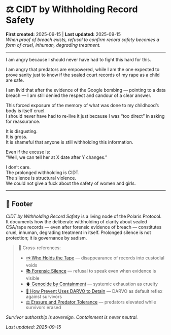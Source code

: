 # ⚖️ CIDT by Withholding Record Safety  
**First created:** 2025-09-15 | **Last updated:** 2025-09-15  
*When proof of breach exists, refusal to confirm record safety becomes a form of cruel, inhuman, degrading treatment.*  

---

I am angry because I should never have had to fight this hard for this.  

I am angry that predators are empowered, while I am the one expected to prove sanity just to know if the sealed court records of my rape as a child are safe.  

I am livid that after the evidence of the Google bombing — pointing to a data breach — I am still denied the respect and candour of a clear answer.  

This forced exposure of the memory of what was done to my childhood’s body is itself cruel.  
I should never have had to re-live it just because I was “too direct” in asking for reassurance.  

It is disgusting.  
It is gross.  
It is shameful that anyone is still withholding this information.  

Even if the excuse is:  
“Well, we can tell her at X date after Y changes.”  

I don’t care.  
The prolonged withholding is CIDT.  
The silence is structural violence.  
We could not give a fuck about the safety of women and girls.  

---

## 🏮 Footer  

*CIDT by Withholding Record Safety* is a living node of the Polaris Protocol.  
It documents how the deliberate withholding of clarity about sealed CSA/rape records — even after forensic evidence of breach — constitutes cruel, inhuman, degrading treatment in itself. Prolonged silence is not protection; it is governance by sadism.  

> 📡 Cross-references:  
> - [🗝 Who Holds the Tape](./🗝_who_holds_the_tape.md) — disappearance of records into custodial voids  
> - [📚 Forensic Silence](./📚_forensic_silence.md) — refusal to speak even when evidence is visible  
> - [🫀 Genocide by Containment](./🫀_genocide_by_containment.md) — systemic exhaustion as cruelty  
> - [🧨 How Prevent Uses DARVO to Detain](../../Containment_Scripts/Suppression_Modes/🧨_how_prevent_uses_darvo_to_detain.md) — DARVO as default reflex against survivors  
> - [⚖️ Erasure and Predator Tolerance](./⚖️_erasure_and_predator_tolerance.md) — predators elevated while survivors erased  

*Survivor authorship is sovereign. Containment is never neutral.*  

_Last updated: 2025-09-15_
